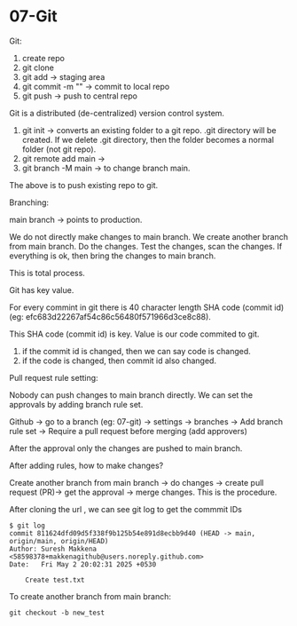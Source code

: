 # 07-Git

Git:
1. create repo
2. git clone
3. git add  -> staging area
4. git commit -m ""   -> commit to local repo
5. git push   -> push to central repo

Git is a distributed (de-centralized) version control system. 

1. git init    -> converts an existing folder to a git repo.  .git directory will be created. If we delete .git directory, then the folder becomes a normal folder (not git repo).
2. git remote add main <url>   -> 
3. git branch -M main    -> to change branch main.

The above is to push existing repo to git.

Branching:

main branch -> points to production.

We do not directly make changes to main branch. We create another branch from main branch. Do the changes. Test the changes, scan the changes. If everything is ok, then bring the changes to main branch.

This is total process.

Git has key value.

For every commint in git there is 40 character length SHA code (commit id) (eg:  efc683d22267af54c86c56480f571966d3ce8c88).

This SHA code (commit id) is key. Value is our code commited to git.

1. if the commit id is changed, then we can say code is changed.
2. if the code is changed, then commit id also changed.

Pull request rule setting:

Nobody can push changes to main branch directly. We can set the approvals by adding branch rule set.

Github -> go to a branch (eg: 07-git) -> settings -> branches -> Add branch rule set -> Require a pull request before merging (add approvers)

After the approval only the changes are pushed to main branch.

After adding rules, how to make changes?

Create another branch from main branch -> do changes -> create pull request (PR)-> get the approval -> merge changes. This is the procedure.

After cloning the url , we can see git log to get the commmit IDs

```
$ git log
commit 811624dfd09d5f338f9b125b54e891d8ecbb9d40 (HEAD -> main, origin/main, origin/HEAD)
Author: Suresh Makkena <58598378+makkenagithub@users.noreply.github.com>
Date:   Fri May 2 20:02:31 2025 +0530

    Create test.txt
```
To create another branch from main branch:
```
git checkout -b new_test
```


